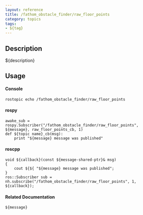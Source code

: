 ```yaml
---
layout: reference
title: /fathom_obstacle_finder/raw_floor_points
category: topics
tags: 
- ${tag}
---
```


## Description
${description}

## Usage
#### Console
```
rostopic echo /fathom_obstacle_finder/raw_floor_points
```

#### rospy
```
awake_sub = rospy.Subscriber("/fathom_obstacle_finder/raw_floor_points", ${message}, raw_floor_points_cb, 1)
def ${topic name}_cb(msg):
    print "${message} message was published"
```

#### roscpp
```
void ${callback}(const ${message-shared-ptr}& msg)
{
    cout ${${ "${message} message was published";
}
ros::Subscriber sub = nh.subscribe("/fathom_obstacle_finder/raw_floor_points", 1, ${callback});
```

#### Related Documentation
``${message}``